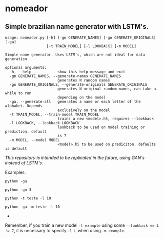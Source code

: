 # nomeador

Simple brazilian name generator with LSTM's.
-
```
usage: nomeador.py [-h] [-gn GENERATE_NAMES] [-go GENERATE_ORIGINALS] [-ga]
                   [-t TRAIN_MODEL] [-l LOOKBACK] [-m MODEL]

Simple name generator. Uses LSTM's, which are not ideal for data generation

optional arguments:
  -h, --help            show this help message and exit
  -gn GENERATE_NAMES, --generate-names GENERATE_NAMES
                        generates N random names
  -go GENERATE_ORIGINALS, --generate-originals GENERATE_ORIGINALS
                        generates N original random names, can take a while to run
                        depending on the model
  -ga, --generate-all   generates a name or each letter of the alphabet. Depends
                        exclusively on the model
  -t TRAIN_MODEL, --train-model TRAIN_MODEL
                        trains a new <model>.h5, requires --lookback
  -l LOOKBACK, --lookback LOOKBACK
                        lookback to be used on model training or prediction, default
                        is 7
  -m MODEL, --model MODEL
                        <model>.h5 to be used on prediciton, defaults is default
```

_This repository is intended to be replicated in the future, using GAN's instead of LSTM's._

Examples:

`python -ga`

`python -go 3`

`python -t teste -l 10`

`python -ga -m teste -l 10`

-

Remember, if you train a new model `-t example` using some `--lookback == L != 7`, it is necessary to specify `-l L` when using `-m example`.


